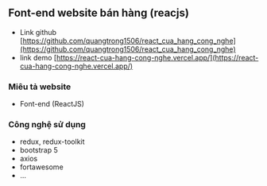 ## Font-end website bán hàng (reacjs)

-   Link github [https://github.com/quangtrong1506/react_cua_hang_cong_nghe](https://github.com/quangtrong1506/react_cua_hang_cong_nghe)
-   link demo [https://react-cua-hang-cong-nghe.vercel.app/](https://react-cua-hang-cong-nghe.vercel.app/)

### Miêu tả website

-   Font-end (ReactJS)

### Công nghệ sử dụng

-   redux, redux-toolkit
-   bootstrap 5
-   axios
-   fortawesome
-   ...
